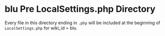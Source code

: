 # blu Pre LocalSettings.php Directory

Every file in this directory ending in `.php` will be included at the beginning of `LocalSettings.php` for wiki_id = blu.
